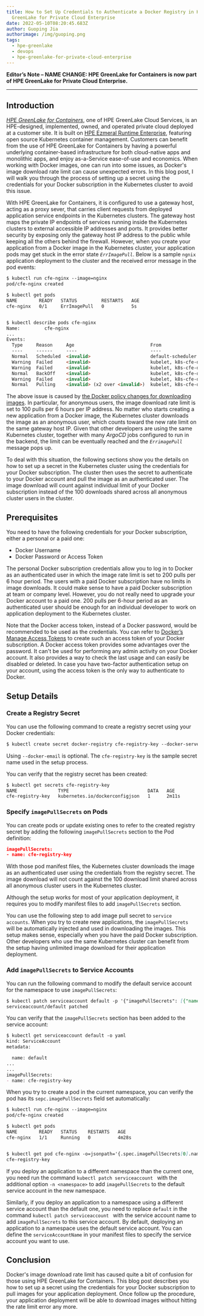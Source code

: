 ```yaml
---
title: How to Set Up Credentials to Authenticate a Docker Registry in HPE
  GreenLake for Private Cloud Enterprise
date: 2022-05-10T08:20:45.683Z
author: Guoping Jia
authorimage: /img/guoping.png
tags:
  - hpe-greenlake
  - devops
  - hpe-greenlake-for-private-cloud-enterprise
---
```

**Editor’s Note – NAME CHANGE: HPE GreenLake for Containers is now part of HPE GreenLake for Private Cloud Enterprise.**

- - -

## Introduction
[*HPE GreenLake for Containers*](https://www.hpe.com/us/en/greenlake/containers.html), one of HPE GreenLake Cloud Services, is an HPE-designed, implemented, owned, and operated private cloud deployed at a customer site. It is built on [HPE Ezmeral Runtime Enterprise](https://www.hpe.com/us/en/software/ezmeral-runtime.html), featuring  open source Kubernetes container management. Customers can benefit from the use of HPE GreenLake for Containers by having a powerful underlying container-based infrastructure for both cloud-native apps and monolithic apps, and enjoy as-a-Service ease-of-use and economics. When working with Docker images, one can run into some issues, as Docker's image download rate limit can cause unexpected errors. In this blog post, I will walk you through the process of setting up a secret using the credentials for your Docker subscription in the Kubernetes cluster to avoid this issue.

With HPE GreenLake for Containers, it is configured to use a gateway host, acting as a proxy sever, that carries client requests from deployed application service endpoints in the Kubernetes clusters. The gateway host maps the private IP endpoints of services running inside the Kubernetes clusters to external accessible IP addresses and ports. It provides better security by exposing only the gateway host IP address to the public while keeping all the others behind the firewall. However, when you create your application from a Docker image in the Kubernetes cluster, your application pods may get stuck in the error state *`ErrImagePull`*. Below is a sample `ngnix` application deployment to the cluster and the received error message in the pod events:

```markdown
$ kubectl run cfe-nginx --image=nginx
pod/cfe-nginx created

$ kubectl get pods
NAME        READY   STATUS         RESTARTS   AGE
cfe-nginx   0/1     ErrImagePull   0          5s


$ kubectl describe pods cfe-nginx 
Name:         cfe-nginx
...
Events:
  Type     Reason     Age                            From                                                             Message
  ----     ------     ----                           ----                                                             -------
  Normal   Scheduled  <invalid>                      default-scheduler                                                Successfully assigned cfe-demo-cluster/cfe-nginx to k8s-cfe-demo-cluster-worker-67f75-24jmj.glhc-hpe.local
  Warning  Failed     <invalid>                      kubelet, k8s-cfe-demo-cluster-worker-67f75-24jmj.glhc-hpe.local  Failed to pull image "nginx": rpc error: code = Unknown desc = failed to pull and unpack image "docker.io/library/nginx:latest": failed to copy: httpReadSeeker: failed open: unexpected status code https://registry-1.docker.io/v2/library/nginx/manifests/sha256:19da26bd6ef0468ac8ef5c03f01ce1569a4dbfb82d4d7b7ffbd7aed16ad3eb46: 429 Too Many Requests - Server message: toomanyrequests: You have reached your pull rate limit. You may increase the limit by authenticating and upgrading: https://www.docker.com/increase-rate-limit
  Warning  Failed     <invalid>                      kubelet, k8s-cfe-demo-cluster-worker-67f75-24jmj.glhc-hpe.local  Error: ErrImagePull
  Normal   BackOff    <invalid>                      kubelet, k8s-cfe-demo-cluster-worker-67f75-24jmj.glhc-hpe.local  Back-off pulling image "nginx"
  Warning  Failed     <invalid>                      kubelet, k8s-cfe-demo-cluster-worker-67f75-24jmj.glhc-hpe.local  Error: ImagePullBackOff
  Normal   Pulling    <invalid> (x2 over <invalid>)  kubelet, k8s-cfe-demo-cluster-worker-67f75-24jmj.glhc-hpe.local  Pulling image "nginx"
```
The above issue is caused by [the Docker policy changes for downloading images](https://docs.docker.com/docker-hub/download-rate-limit/). In particular, for anonymous users, the image download rate limit is set to 100 pulls per 6 hours per IP address. No matter who starts creating a new application from a Docker image, the Kubernetes cluster downloads the image as an anonymous user, which counts toward the new rate limit on the same gateway host IP. Given that other developers are using the same Kubernetes cluster, together with many *ArgoCD* jobs configured to run in the backend, the limit can be eventually reached and the *`ErrimagePull`* message pops up.



To deal with this situation, the following sections show you the details on how to set up a secret in the Kubernetes cluster using the credentials for your Docker subscription. The cluster then uses the secret to authenticate to your Docker account and pull the image as an authenticated user. The image download will count against individual limit of your Docker subscription instead of the 100 downloads shared across all anonymous cluster users in the cluster.

## Prerequisites

You need to have the following credentials for your Docker subscription, either a personal or a paid one: 

-	Docker Username
-	Docker Password or Access Token

The personal Docker subscription credentials allow you to log in to Docker as an authenticated user in which the image rate limit is set to 200 pulls per 6 hour period. The users with a paid Docker subscription have no limits in image downloads. It could make sense to have a paid Docker subscription at team or company level. However, you do not really need to upgrade your Docker account to a paid one. 200 pulls per 6-hour period as an authenticated user should be enough for an individual developer to work on application deployment to the Kubernetes cluster.

Note that the Docker access token, instead of a Docker password, would be recommended to be used as the credentials. You can refer to [Docker’s Manage Access Tokens](https://docs.docker.com/docker-hub/access-tokens/) to create such an access token of your Docker subscription. A Docker access token provides some advantages over the password. It can't be used for performing any admin activity on your Docker account. It also provides a way to check the last usage and can easily be disabled or deleted. In case you have two-factor authentication setup on your account, using the access token is the only way to authenticate to Docker.






## Setup Details

### Create a Registry Secret 
You can use the following command to create a registry secret using your Docker credentials:

```markdown
$ kubectl create secret docker-registry cfe-registry-key --docker-server=https://index.docker.io/v1/ --docker-username=<username> --docker-password=<password> --docker-email=<email>
```
Using `--docker-email` is optional. The `cfe-registry-key` is the sample secret name used in the setup process.

You can verify that the registry secret has been created:

```markdown
$ kubectl get secrets cfe-registry-key 
NAME               TYPE                             DATA   AGE
cfe-registry-key   kubernetes.io/dockerconfigjson   1      2m11s
```

### Specify `imagePullSecrets` on Pods
You can create pods or update existing ones to refer to the created registry secret by adding the following `imagePullSecrets` section to the Pod definition:

```json
imagePullSecrets:
- name: cfe-registry-key
```

With those pod manifest files, the Kubernetes cluster downloads the image as an authenticated user using the credentials from the registry secret. The image download will not count against the 100 download limit shared across all anonymous cluster users in the Kubernetes cluster. 

Although the setup works for most of your application deployment, it requires you to modify manifest files to add `imagePullSecrets` section. 

You can use the following step to add image pull secret to `service accounts`. When you try to create new applications, the `imagePullSecrets` will be automatically injected and used in downloading the images. This setup makes sense, especially when you have the paid Docker subscription. Other developers who use the same Kubernetes cluster can benefit from the setup having unlimited image download for their application deployment.




### Add `imagePullSecrets` to Service Accounts
You can run the following command to modify the default service account for the namespace to use `imagePullSecrets`:

```markdown
$ kubectl patch serviceaccount default -p '{"imagePullSecrets": [{"name": "cfe-registry-key"}]}'
serviceaccount/default patched
```
You can verify that the `imagePullSecrets` section has been added to the service account:

```markdown
$ kubectl get serviceaccount default -o yaml
kind: ServiceAccount
metadata:

  name: default
...
...
imagePullSecrets:
- name: cfe-registry-key
```
When you try to create a pod in the current namespace, you can verify the pod has its `sepc.imagePullSecrets` field set automatically:

```markdown
$ kubectl run cfe-nginx --image=nginx 
pod/cfe-nginx created

$ kubectl get pods
NAME        READY   STATUS    RESTARTS   AGE
cfe-nginx   1/1     Running   0          4m28s


$ kubectl get pod cfe-nginx -o=jsonpath='{.spec.imagePullSecrets[0].name}{"\n"}'
cfe-registry-key
```
If you deploy an application to a different namespace than the current one, you need run the command `kubectl patch serviceaccount` with the additional option `-n <namespace>` to add `imagePullSecrets` to the default service account in the new namespace. 

Similarly, if you deploy an application to a namespace using a different service account than the default one, you need to replace `default` in the command `kubectl patch serviceaccount`  with the service account name to add `imagePullSecrets` to this service account. By default, deploying an application to a namespace uses the default service account. You can define the `serviceAccountName` in your manifest files to specify the service account you want to use.

## Conclusion
Docker's image download rate limit has caused quite a bit of confusion for those using HPE GreenLake for Containers. This blog post describes you how to set up a secret using the credentials for your Docker subscription to pull images for your application deployment. Once follow up the procedure, your application deployment will be able to download images without hitting the rate limit error any more.
